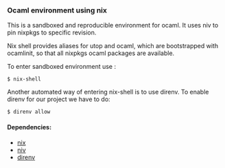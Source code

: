 ### Ocaml environment using nix

This is a sandboxed and reproducible environment for ocaml.
It uses niv to pin nixpkgs to specific revision.

Nix shell provides aliases for utop and ocaml, which are bootstrapped with ocamlinit,
so that all nixpkgs ocaml packages are available.

To enter sandboxed environment use :

```
$ nix-shell
```

Another automated way of entering nix-shell is to use direnv.
To enable direnv for our project we have to do:

```
$ direnv allow
```

#### Dependencies:

- [nix](https://nix.dev)
- [niv](https://github.com/nmattia/niv)
- [direnv](https://direnv.net/)
